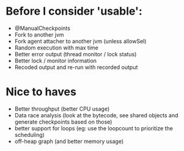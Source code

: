 # Before I consider 'usable':

- @ManualCheckpoints
- Fork to another jvm 
- Fork agent attacher to another jvm (unless allowSel)
- Random execution with max time 
- Better error output (thread monitor / lock status)
- Better lock / monitor information
- Recoded output and re-run with recorded output


# Nice to haves

- Better throughput (better CPU usage) 
- Data race analysis (look at the bytecode, see shared objects and generate checkpoints based on those)
- better support for loops (eg: use the loopcount to prioritize the scheduling)
- off-heap graph (and better memory usage)